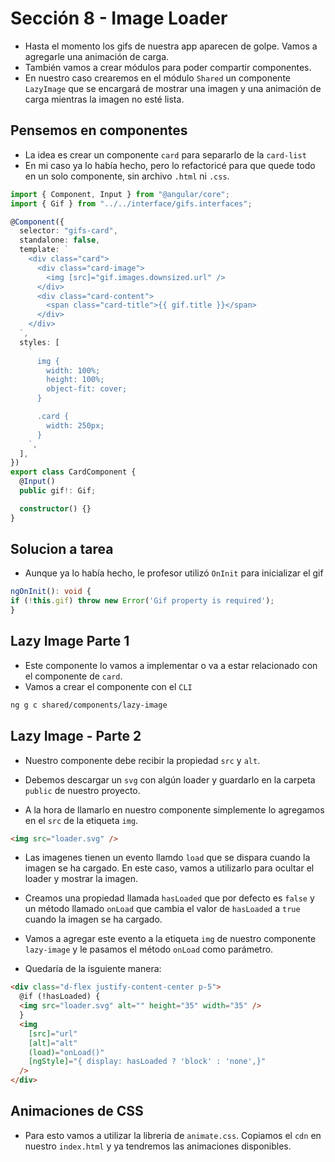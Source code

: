 # Sección 8 - Image Loader

- Hasta el momento los gifs de nuestra app aparecen de golpe. Vamos a agregarle una animación de carga.
- También vamos a crear módulos para poder compartir componentes.
- En nuestro caso crearemos en el módulo `Shared` un componente `LazyImage` que se encargará de mostrar una imagen y una animación de carga mientras la imagen no esté lista.

## Pensemos en componentes

- La idea es crear un componente `card` para separarlo de la `card-list`
- En mi caso ya lo había hecho, pero lo refactoricé para que quede todo en un solo componente, sin archivo `.html` ni `.css`.

```typescript
import { Component, Input } from "@angular/core";
import { Gif } from "../../interface/gifs.interfaces";

@Component({
  selector: "gifs-card",
  standalone: false,
  template: `
    <div class="card">
      <div class="card-image">
        <img [src]="gif.images.downsized.url" />
      </div>
      <div class="card-content">
        <span class="card-title">{{ gif.title }}</span>
      </div>
    </div>
  `,
  styles: [
    `
      img {
        width: 100%;
        height: 100%;
        object-fit: cover;
      }

      .card {
        width: 250px;
      }
    `,
  ],
})
export class CardComponent {
  @Input()
  public gif!: Gif;

  constructor() {}
}
```

## Solucion a tarea

- Aunque ya lo había hecho, le profesor utilizó `OnInit` para inicializar el gif

```typescript
ngOnInit(): void {
if (!this.gif) throw new Error('Gif property is required');
}

```

## Lazy Image Parte 1

- Este componente lo vamos a implementar o va a estar relacionado con el componente de `card`.
- Vamos a crear el componente con el `CLI`

```bash
ng g c shared/components/lazy-image
```

## Lazy Image - Parte 2

- Nuestro componente debe recibir la propiedad `src` y `alt`.

- Debemos descargar un `svg` con algún loader y guardarlo en la carpeta `public` de nuestro proyecto.
- A la hora de llamarlo en nuestro componente simplemente lo agregamos en el `src` de la etiqueta `img`.

```html
<img src="loader.svg" />
```

- Las imagenes tienen un evento llamdo `load` que se dispara cuando la imagen se ha cargado. En este caso, vamos a utilizarlo para ocultar el loader y mostrar la imagen.
- Creamos una propiedad llamada `hasLoaded` que por defecto es `false` y un método llamado `onLoad` que cambia el valor de `hasLoaded` a `true` cuando la imagen se ha cargado.
- Vamos a agregar este evento a la etiqueta `img` de nuestro componente `lazy-image` y le pasamos el método `onLoad` como parámetro.

- Quedaría de la isguiente manera:

```html
<div class="d-flex justify-content-center p-5">
  @if (!hasLoaded) {
  <img src="loader.svg" alt="" height="35" width="35" />
  }
  <img
    [src]="url"
    [alt]="alt"
    (load)="onLoad()"
    [ngStyle]="{ display: hasLoaded ? 'block' : 'none',}"
  />
</div>
```

## Animaciones de CSS

- Para esto vamos a utilizar la libreria de `animate.css`. Copiamos el `cdn` en nuestro `index.html` y ya tendremos las animaciones disponibles.
